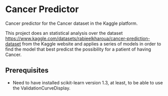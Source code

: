 # Cancer Predictor

Cancer predictor for the Cancer dataset in the Kaggle platform.

This project does an statistical analysis over the dataset https://www.kaggle.com/datasets/rabieelkharoua/cancer-prediction-dataset from the Kaggle website and applies a series of models in order to find the model that best predicst the possibility for a patient of having Cancer.

## Prerequisites

- Need to have installed scikit-learn version 1.3, at least, to be able to use the ValidationCurveDisplay.
